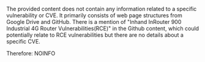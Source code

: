 The provided content does not contain any information related to a specific vulnerability or CVE. It primarily consists of web page structures from Google Drive and GitHub. There is a mention of "Inhand InRouter 900 Industrial 4G Router Vulnerabilities(RCE)" in the Github content, which could potentially relate to RCE vulnerabilities but there are no details about a specific CVE.

Therefore:
NOINFO